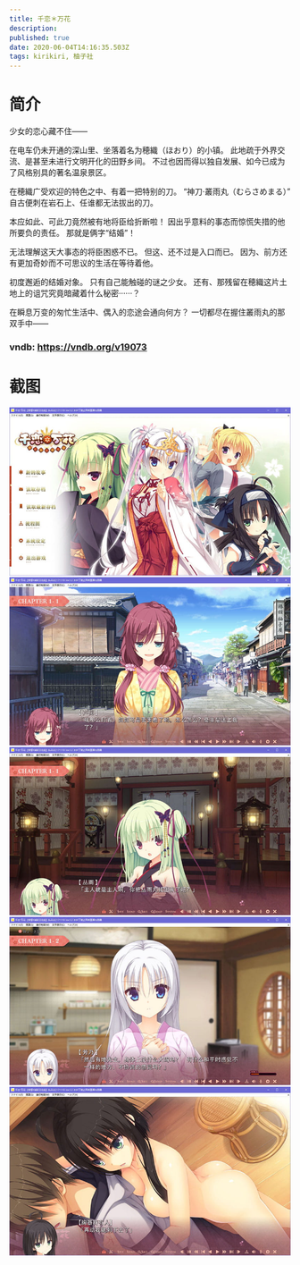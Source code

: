 ```yaml
---
title: 千恋＊万花
description: 
published: true
date: 2020-06-04T14:16:35.503Z
tags: kirikiri, 柚子社
---
```


# 简介
少女的恋心藏不住——
 
在电车仍未开通的深山里、坐落着名为穂織（ほおり）的小镇。
此地疏于外界交流、是甚至未进行文明开化的田野乡间。
不过也因而得以独自发展、如今已成为了风格别具的著名温泉景区。
 
在穂織广受欢迎的特色之中、有着一把特别的刀。
“神刀·叢雨丸（むらさめまる）”
自古便刺在岩石上、任谁都无法拔出的刀。
 
本应如此、可此刀竟然被有地将臣给折断啦！
因出乎意料的事态而惊慌失措的他所要负的责任。
那就是俩字“结婚”！
 
无法理解这天大事态的将臣困惑不已。
但这、还不过是入口而已。
因为、前方还有更加奇妙而不可思议的生活在等待着他。
 
初度邂逅的结婚对象。
只有自己能触碰的谜之少女。
还有、那残留在穂織这片土地上的诅咒究竟暗藏着什么秘密······？
 
在瞬息万变的匆忙生活中、偶入的恋途会通向何方？
一切都尽在握住叢雨丸的那双手中——
### vndb: https://vndb.org/v19073
# 截图
![1.jpg](/pic/千恋＊万花/1.jpg)
![2.jpg](/pic/千恋＊万花/2.jpg)
![3.jpg](/pic/千恋＊万花/3.jpg)
![4.jpg](/pic/千恋＊万花/4.jpg)
![5.jpg](/pic/千恋＊万花/5.jpg)